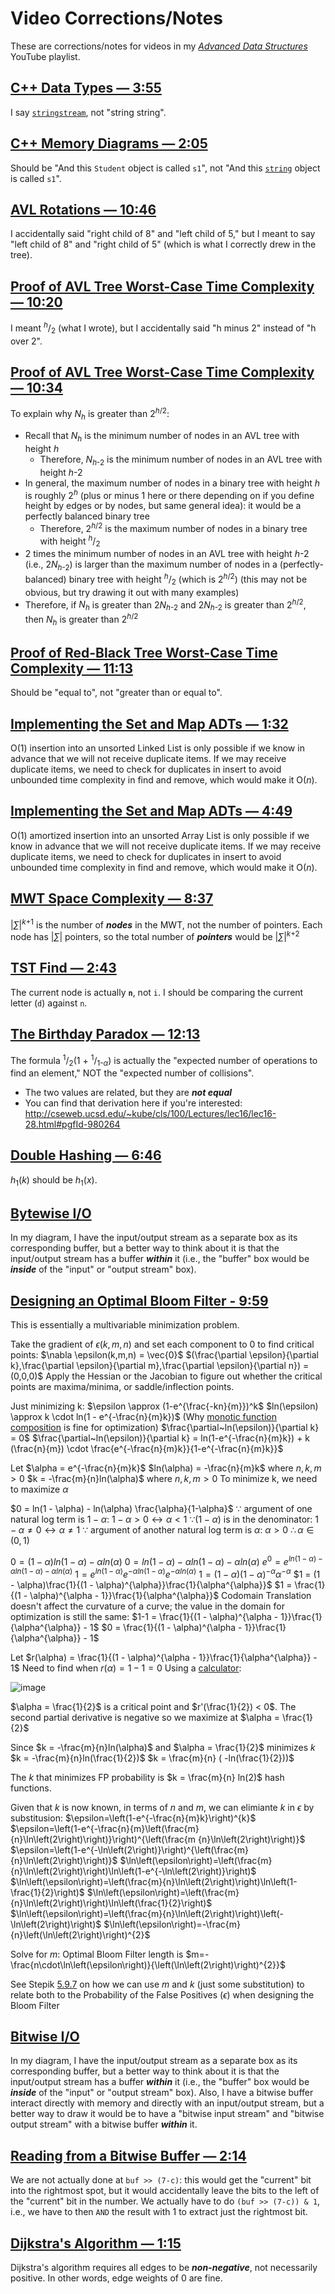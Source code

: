 # Video Corrections/Notes
These are corrections/notes for videos in my [*Advanced Data Structures*](https://www.youtube.com/playlist?list=PLM_KIlU0WoXmkV4QB1Dg8PtJaHTdWHwRS) YouTube playlist.

## [C++ Data Types — 3:55](https://youtu.be/HvMd5G_LAHE?t=235)
I say [`stringstream`](http://www.cplusplus.com/reference/sstream/stringstream/stringstream/), not "string string".

## [C++ Memory Diagrams — 2:05](https://youtu.be/Fv1PmkgQbeU?t=125)
Should be "And this `Student` object is called `s1`", not "And this [`string`](https://www.cplusplus.com/reference/string/string/) object is called `s1`".

## [AVL Rotations — 10:46](https://youtu.be/xzmLuS0ZJmA?t=646)
I accidentally said "right child of 8" and "left child of 5," but I meant to say "left child of 8" and "right child of 5" (which is what I correctly drew in the tree).

## [Proof of AVL Tree Worst-Case Time Complexity — 10:20](https://youtu.be/hUzRX1LzGXI?t=620)
I meant <sup>*h*</sup>/<sub>2</sub> (what I wrote), but I accidentally said "h minus 2" instead of "h over 2".

## [Proof of AVL Tree Worst-Case Time Complexity — 10:34](https://youtu.be/hUzRX1LzGXI?t=634)
To explain why *N<sub>h</sub>* is greater than 2<sup>*h*/2</sup>:
* Recall that *N<sub>h</sub>* is the minimum number of nodes in an AVL tree with height *h*
  * Therefore, *N*<sub>*h*-2</sub> is the minimum number of nodes in an AVL tree with height *h*-2
* In general, the maximum number of nodes in a binary tree with height *h* is roughly 2<sup>*h*</sup> (plus or minus 1 here or there depending on if you define height by edges or by nodes, but same general idea): it would be a perfectly balanced binary tree
  * Therefore, 2<sup>*h*/2</sup> is the maximum number of nodes in a binary tree with height <sup>*h*</sup>/<sub>2</sub>
* 2 times the minimum number of nodes in an AVL tree with height *h*-2 (i.e., 2*N*<sub>*h*-2</sub>) is larger than the maximum number of nodes in a (perfectly-balanced) binary tree with height <sup>*h*</sup>/<sub>2</sub> (which is 2<sup>*h*/2</sup>) (this may not be obvious, but try drawing it out with many examples)
* Therefore, if *N<sub>h</sub>* is greater than 2*N*<sub>*h*-2</sub> and 2*N*<sub>*h*-2</sub> is greater than 2<sup>*h*/2</sup>, then *N<sub>h</sub>* is greater than 2<sup>*h*/2</sup>

## [Proof of Red-Black Tree Worst-Case Time Complexity — 11:13](https://youtu.be/aRkE7DmVbCE?t=673)
Should be "equal to", not "greater than or equal to".

## [Implementing the Set and Map ADTs — 1:32](https://youtu.be/BbHf6N-DJRo?t=92)
O(1) insertion into an unsorted Linked List is only possible if we know in advance that we will not receive duplicate items. If we may receive duplicate items, we need to check for duplicates in insert to avoid unbounded time complexity in find and remove, which would make it O(*n*).

## [Implementing the Set and Map ADTs — 4:49](https://youtu.be/BbHf6N-DJRo?t=289)
O(1) amortized insertion into an unsorted Array List is only possible if we know in advance that we will not receive duplicate items. If we may receive duplicate items, we need to check for duplicates in insert to avoid unbounded time complexity in find and remove, which would make it O(*n*).

## [MWT Space Complexity — 8:37](https://youtu.be/e-Fie3g62H8?t=517)
|*∑*|<sup>*k*+1</sup> is the number of ***nodes*** in the MWT, not the number of pointers. Each node has |*∑*| pointers, so the total number of ***pointers*** would be |*∑*|<sup>*k*+2</sup>

## [TST Find — 2:43](https://youtu.be/mAOnwl3--wg?t=163)
The current node is actually **`n`**, not `i`. I should be comparing the current letter (`d`) against `n`.

## [The Birthday Paradox — 12:13](https://youtu.be/F57Xsl5WOXc?t=733)
The formula <sup>1</sup>/<sub>2</sub>(1 + <sup>1</sup>/<sub>1-*α*</sub>) is actually the "expected number of operations to find an element," NOT the "expected number of collisions".
* The two values are related, but they are ***not equal***
* You can find that derivation here if you're interested: http://cseweb.ucsd.edu/~kube/cls/100/Lectures/lec16/lec16-28.html#pgfId-980264

## [Double Hashing — 6:46](https://youtu.be/EEjdu-85fWQ?t=406)
*h*<sub>1</sub>(*k*) should be *h*<sub>1</sub>(*x*).

## [Bytewise I/O](https://youtu.be/txWMqAg6x08)
In my diagram, I have the input/output stream as a separate box as its corresponding buffer, but a better way to think about it is that the input/output stream has a buffer ***within*** it (i.e., the "buffer" box would be ***inside*** of the "input" or "output stream" box).

## [Designing an Optimal Bloom Filter - 9:59](https://www.youtube.com/watch?v=Fm9idTkZxHg&t=599s)
This is essentially a multivariable minimization problem.

Take the gradient of $\epsilon (k,m,n)$ and set each component to 0 to find critical points:
$\nabla \epsilon(k,m,n) = \vec{0}$
$(\frac{\partial \epsilon}{\partial k},\frac{\partial \epsilon}{\partial m},\frac{\partial \epsilon}{\partial n}) = (0,0,0)$
Apply the Hessian or the Jacobian to figure out whether the critical points are maxima/minima, or saddle/inflection points.

Just minimizing k:
$\epsilon \approx (1-e^{\frac{-kn}{m}})^k$
$ln(\epsilon) \approx k \cdot ln(1 - e^{-\frac{n}{m}k})$ (Why [monotic function composition](https://math.stackexchange.com/questions/1204914/monotonicity-and-optima-of-functions) is fine for optimization)
$\frac{\partial~ln(\epsilon)}{\partial k} = 0$
$\frac{\partial~ln(\epsilon)}{\partial k} = ln(1-e^{-\frac{n}{m}k}) + k (\frac{n}{m}) \cdot \frac{e^{-\frac{n}{m}k}}{1-e^{-\frac{n}{m}k}}$

Let $\alpha  = e^{-\frac{n}{m}k}$
$ln(\alpha) = -\frac{n}{m}k$ where $n,k,m > 0$
$k = -\frac{m}{n}ln(\alpha)$ where $n,k,m > 0$
To minimize k, we need to maximize $\alpha$

$0 = ln(1 - \alpha) - ln(\alpha) \frac{\alpha}{1-\alpha}$
$\because$ argument of one natural log term is $1 - \alpha:$
$1- \alpha > 0 \leftrightarrow \alpha < 1$
$\because (1 - \alpha)$ is in the denominator:
$1 - \alpha \neq 0 \leftrightarrow \alpha \neq 1$
$\because$ argument of another natural log term is $\alpha:$
$\alpha > 0$
$\therefore \alpha \in (0,1)$

$0 = (1 - \alpha)ln(1 - \alpha) - \alpha ln(\alpha)$
$0 = ln(1 - \alpha) - \alpha ln(1 - \alpha) - \alpha ln(\alpha)$
$e^0 = e^{ln(1 - \alpha) - \alpha ln(1 - \alpha) - \alpha ln(\alpha)}$
$1 = e^{ln(1 - \alpha)} e^{-\alpha ln(1 - \alpha)}e^{-\alpha ln(\alpha)}$
$1 = (1 - \alpha)(1 - \alpha)^{- \alpha} \alpha^{-\alpha}$
$1 = (1 - \alpha)\frac{1}{(1 - \alpha)^{\alpha}}\frac{1}{\alpha^{\alpha}}$
$1 = \frac{1}{(1 - \alpha)^{\alpha - 1}}\frac{1}{\alpha^{\alpha}}$
Codomain Translation doesn't affect the curvature of a curve; the value in the domain for optimization is still the same:
$1-1 = \frac{1}{(1 - \alpha)^{\alpha - 1}}\frac{1}{\alpha^{\alpha}} - 1$
$0 = \frac{1}{(1 - \alpha)^{\alpha - 1}}\frac{1}{\alpha^{\alpha}} - 1$

Let $r(\alpha) = \frac{1}{(1 - \alpha)^{\alpha - 1}}\frac{1}{\alpha^{\alpha}} - 1$
Need to find when $r(\alpha) = 1-1 = 0$
Using a [calculator](https://www.desmos.com/calculator/1hw3gznghd):

![image](https://user-images.githubusercontent.com/69172764/236611213-c1aab1d2-065f-4c16-b6dc-5a663c084c74.png)

$\alpha = \frac{1}{2}$ is a critical point and $r'(\frac{1}{2}) < 0$. The second partial derivative is negative so we maximize at $\alpha  = \frac{1}{2}$

Since $k = -\frac{m}{n}ln(\alpha)$ and $\alpha = \frac{1}{2}$ minimizes $k$
$k = -\frac{m}{n}ln(\frac{1}{2})$
$k = \frac{m}{n} ( -ln(\frac{1}{2}))$

The  $k$ that minimizes FP probability is $k = \frac{m}{n} ln(2)$ hash functions.

Given that $k$ is now known, in terms of $n$ and $m$, we can elimiante $k$ in $\epsilon$ by substitusion:
$\epsilon=\left(1-e^{-\frac{n}{m}k}\right)^{k}$
$\epsilon=\left(1-e^{-\frac{n}{m}\left(\frac{m}{n}\ln\left(2\right)\right)}\right)^{\left(\frac{m
{n}\ln\left(2\right)\right)}$
$\epsilon=\left(1-e^{-\ln\left(2\right)}\right)^{\left(\frac{m}{n}\ln\left(2\right)\right)}$
$\ln\left(\epsilon\right)=\left(\frac{m}{n}\ln\left(2\right)\right)\ln\left(1-e^{-\ln\left(2\right)}\right)$
$\ln\left(\epsilon\right)=\left(\frac{m}{n}\ln\left(2\right)\right)\ln\left(1-\frac{1}{2}\right)$
$\ln\left(\epsilon\right)=\left(\frac{m}{n}\ln\left(2\right)\right)\ln\left(\frac{1}{2}\right)$
$\ln\left(\epsilon\right)=\left(\frac{m}{n}\ln\left(2\right)\right)\left(-\ln\left(2\right)\right)$
$\ln\left(\epsilon\right)=-\frac{m}{n}\left(\ln\left(2\right)\right)^{2}$

Solve for $m$:
Optimal Bloom Filter length is $m=-\frac{n\cdot\ln\left(\epsilon\right)}{\left(\ln\left(2\right)\right)^{2}}$

See Stepik [5.9.7](https://stepik.org/lesson/330394/step/7?unit=313764) on how we can use $m$ and $k$ (just some substitution) to relate both to the Probability of the False Positives ($\epsilon$) when designing the Bloom Filter

## [Bitwise I/O](https://youtu.be/nhMs1u9TGNo)
In my diagram, I have the input/output stream as a separate box as its corresponding buffer, but a better way to think about it is that the input/output stream has a buffer ***within*** it (i.e., the "buffer" box would be ***inside*** of the "input" or "output stream" box). Also, I have a bitwise buffer interact directly with memory and directly with an input/output stream, but a better way to draw it would be to have a "bitwise input stream" and "bitwise output stream" with a bitwise buffer ***within*** it.

## [Reading from a Bitwise Buffer — 2:14](https://youtu.be/FwPlWFzlgZo?t=134)
We are not actually done at `buf >> (7-c)`: this would get the "current" bit into the rightmost spot, but it would accidentally leave the bits to the left of the "current" bit in the number. We actually have to do `(buf >> (7-c)) & 1`, i.e., we have to then `AND` the result with 1 to extract just the rightmost bit.

## [Dijkstra's Algorithm — 1:15](https://youtu.be/Mz_BcInAj6E?t=75)
Dijkstra's algorithm requires all edges to be ***non-negative***, not necessarily positive. In other words, edge weights of 0 are fine.
